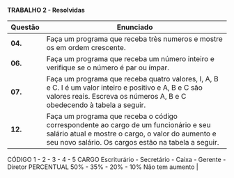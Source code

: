**TRABALHO 2 - Resolvidas**

| Questão | Enunciado|
| ------- | -------- |
| **04.**   | Faça um programa que receba très numeros e mostre os em ordem crescente.|
| **06.**   | Faça um programa que receba um número inteiro e verifique se o número é par ou ímpar. |
| **07.**   | Faça um programa que receba quatro valores, I, A, B e C. I é um valor inteiro e positivo e A, B e C são valores reais. Escreva os números A, B e C obedecendo à tabela a seguir. |
| **12.**   | Faça um programa que receba o código correspondente ao cargo de um funcionário e seu salário atual e mostre o cargo, o valor do aumento e seu novo salário. Os cargos estão na tabela a seguir.
CÓDIGO
1 - 2 - 3 - 4 - 5
CARGO
Escriturário - Secretário - Caixa - Gerente - Diretor
PERCENTUAL
50% - 35% - 20% - 10%
Não tem aumento |


